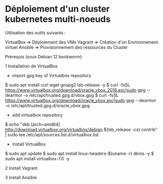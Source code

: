 # Déploiement d'un cluster kubernetes multi-noeuds

Utilisation des outils suivants :

VirtualBox => Déploiement des VMs
Vagrant => Création d'un Environnement virtuel
Ansible => Provisionnement des ressources du Cluster


Prérequis (sous Debian 12 bookworm):

1 Installation de VirtualBox 

- import gpg key of Virtualbox repository

$ sudo apt install curl wget gnupg2 lsb-release -y
$ curl -fsSL https://www.virtualbox.org/download/oracle_vbox_2016.asc|sudo gpg --dearmor -o /etc/apt/trusted.gpg.d/vbox.gpg
$ curl -fsSL https://www.virtualbox.org/download/oracle_vbox.asc|sudo gpg --dearmor -o /etc/apt/trusted.gpg.d/oracle_vbox.gpg

- add virtualbox repository

$ echo "deb [arch=amd64] http://download.virtualbox.org/virtualbox/debian $(lsb_release -cs) contrib" | sudo tee /etc/apt/sources.list.d/virtualbox.list

- install VirtualBox

$ sudo apt update
$ sudo apt install linux-headers-$(uname -r) dkms -y
$ sudo apt install virtualbox-7.0 -y


2 Install Vagrant

3 Install Ansible
